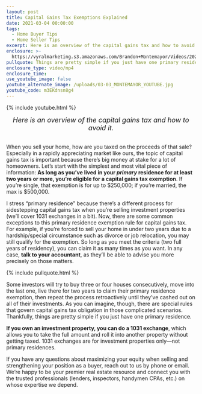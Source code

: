 ```yaml
---
layout: post
title: Capital Gains Tax Exemptions Explained
date: 2021-03-04 00:00:00
tags:
  - Home Buyer Tips
  - Home Seller Tips
excerpt: Here is an overview of the capital gains tax and how to avoid it.
enclosure: >-
  https://vyralmarketing.s3.amazonaws.com/Brandon+Montemayor/Videos/2021/Capital+Gains+Tax+Exemptions+Explained.mp4
pullquote: Things are pretty simple if you just have one primary residence.
enclosure_type: video/mp4
enclosure_time:
use_youtube_image: false
youtube_alternate_image: /uploads/03-03_MONTEMAYOR_YOUTUBE.jpg
youtube_code: m3EKdnsn8g4
---
```

{% include youtube.html %}

<center style="font-size: 18px;"><em>Here is an overview of the capital gains tax and how to avoid it.</em></center>

<br>When you sell your home, how are you taxed on the proceeds of that sale? Especially in a rapidly appreciating market like ours, the topic of capital gains tax is important because there’s big money at stake for a lot of homeowners. Let’s start with the simplest and most vital piece of information: **As long as you’ve lived in your *primary* residence for at least two years or more, you’re eligible for a capital gains tax exemption**. If you’re single, that exemption is for up to $250,000; if you’re married, the max is $500,000.

I stress “primary residence” because there’s a different process for sidestepping capital gains tax when you’re selling investment properties (we’ll cover 1031 exchanges in a bit). Now, there are some common exceptions to this primary residence exemption rule for capital gains tax. For example, if you’re forced to sell your home in under two years due to a hardship/special circumstance such as divorce or job relocation, you may still qualify for the exemption. So long as you meet the criteria (two full years of residency), you can claim it as many times as you want. In any case, **talk to your accountant**, as they’ll be able to advise you more precisely on those matters.

{% include pullquote.html %}

Some investors will try to buy three or four houses consecutively, move into the last one, live there for two years to claim their primary residence exemption, then repeat the process retroactively until they’ve cashed out on all of their investments. As you can imagine, though, there are special rules that govern capital gains tax obligation in those complicated scenarios. Thankfully, things are pretty simple if you just have one primary residence.

**If you own an investment property, you can do a 1031 exchange**, which allows you to take the full amount and roll it into another property without getting taxed. 1031 exchanges are for investment properties only—not primary residences.

If you have any questions about maximizing your equity when selling and strengthening your position as a buyer, reach out to us by phone or email. We’re happy to be your premier real estate resource and connect you with the trusted professionals (lenders, inspectors, handymen CPAs, etc.) on whose expertise we depend.
